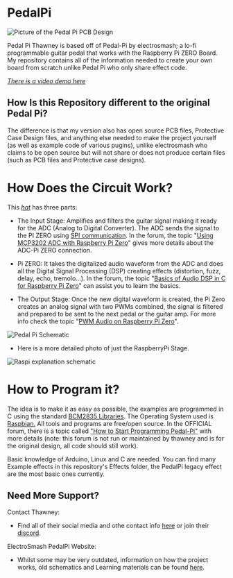 # PedalPi

![Picture of the Pedal Pi PCB Design](https://raw.githubusercontent.com/thawney/PedalPiV2/main/thawneypedalpicomplete.jpg)

Pedal Pi Thawney is based off of Pedal-Pi by electrosmash; a lo-fi programmable guitar pedal that works with the Raspberry Pi ZERO Board. My repository contains all of the information needed to create your own board from scratch unlike Pedal Pi who only share effect code.

[_There is a video demo here_](https://www.youtube.com/watch?v=90KZU-akCmM&ab_channel=Thawney)

## How Is this Repository different to the original Pedal Pi?

The difference is that my version also has open source PCB files, Protective Case Design files, and anything else needed to make the project yourself (as well as example code of various pugins), unlike electrosmash who claims to be open source but will not share or does not produce certain files (such as PCB files and Protective case designs).

# How Does the Circuit Work?

This  [_hat_](https://www.hifiberry.com/blog/what-is-a-raspberry-pi-hat/) has three parts:

-   The Input Stage:  Amplifies and filters the guitar signal making it ready for the ADC (Analog to Digital Converter). The ADC sends the signal to the PI ZERO using  [SPI communication](https://en.wikipedia.org/wiki/Serial_Peripheral_Interface_Bus). In the forum, the topic "[Using MCP3202 ADC with Raspberry Pi Zero](https://www.electrosmash.com/forum/pedal-pi/212-using-mcp3202-adc-with-raspberry-pi-zero)" gives more details about the ADC-Pi ZERO connection.  
    
-   Pi ZERO:  It takes the digitalized audio waveform from the ADC and does all the Digital Signal Processing (DSP) creating effects (distortion, fuzz, delay, echo, tremolo...). In the forum, the topic "[Basics of Audio DSP in C for Raspberry Pi Zero](https://www.electrosmash.com/forum/pedal-pi/207-basics-of-audio-dsp-in-c-for-rapsberry-pi-zero)" can assist you to learn the basics.
-   The Output Stage:  Once the new digital waveform is created, the Pi Zero creates an analog signal with two PWMs combined, the signal is filtered and prepared to be sent to the next pedal or the guitar amp.  For more info check the topic "[PWM Audio on Raspberry Pi Zero](https://www.electrosmash.com/forum/pedal-pi/210-pwm-audio-on-raspberry-pi-zero)".

![Pedal Pi Schematic](http://www.electrosmash.com/images/tech/pedal-pi/pedal_pi_block_diagram.jpg)

- Here is a more detailed photo of just the RaspberryPi Stage.

![Raspi explanation schematic](http://www.electrosmash.com/images/tech/pedal-pi/pedal-pi-dsp1.png)
# How to Program it?

The idea is to make it as easy as possible, the examples are programmed in C using the standard  [BCM2835 Libraries](http://www.airspayce.com/mikem/bcm2835/). The Operating System used is  [Raspbian.](https://www.raspberrypi.org/downloads/raspbian/)  All tools and programs are free/open source. In the OFFICIAL forum, there is a topic called  ["How to Start Programming Pedal-Pi"](https://www.electrosmash.com/forum/pedal-pi/202-how-to-start-programming-pedal-pi) with more details (note: this forum is not run or maintained by thawney and is for the original design, all code should still work).

Basic knowledge of Arduino, Linux and C are needed. You can find many Example effects in this repository's Effects folder, the PedalPi legacy effect are the most basic ones currently.

## Need More Support?

Contact Thawney:

- Find all of their social media and othe contact info [here](https://www.thawney.com) or join their [discord](https://discord.com/invite/Eh7VRgu).

ElectroSmash PedalPi Website:

- Whilst some may be very outdated, information on how the project works, old schematics and Learning materials can be found [here](https://www.electrosmash.com/pedal-pi).
